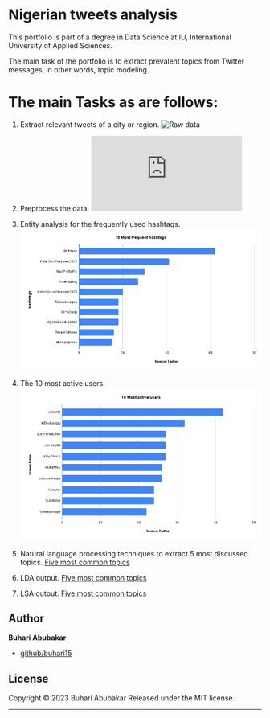 # Nigerian tweets analysis

This portfolio is part of a degree in Data Science at IU, International University of Applied Sciences.

The main task of the portfolio is to extract prevalent topics from Twitter messages, in other words, topic modeling.

# The main Tasks as are follows:

1.  Extract relevant tweets of a city or region.
![Raw data](https://github.com/buhari15/tweets-nigeria-analysis/blob/main/tweets_ng.jsonl)

2.  Preprocess the data.
![Data preprocessing](https://github.com/buhari15/tweets-nigeria-analysis/blob/main/analysis.py)

3.  Entity analysis for the frequently used hashtags.
![Most frequent hashtags](https://github.com/buhari15/tweets-nigeria-analysis/blob/main/10%20Most%20frequent%20hashtags.png)

4. The 10 most active users.
![Most active users](https://github.com/buhari15/tweets-nigeria-analysis/blob/main/10%20Most%20active%20users.png)

5.  Natural language processing techniques to extract 5 most discussed topics. 
[Five most common topics](https://github.com/buhari15/tweets-nigeria-analysis/blob/main/topic_modeling.py)

6.  LDA output. 
[Five most common topics]()

7.  LSA output. 
[Five most common topics]()


## Author

**Buhari Abubakar**

+ [github/buhari15](https://github.com/buhari15)

## License

Copyright © 2023 Buhari Abubakar
Released under the MIT license.

***